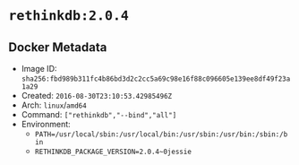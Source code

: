 # `rethinkdb:2.0.4`

## Docker Metadata

- Image ID: `sha256:fbd989b311fc4b86bd3d2c2cc5a69c98e16f88c096605e139ee8df49f23a1a29`
- Created: `2016-08-30T23:10:53.42985496Z`
- Arch: `linux`/`amd64`
- Command: `["rethinkdb","--bind","all"]`
- Environment:
  - `PATH=/usr/local/sbin:/usr/local/bin:/usr/sbin:/usr/bin:/sbin:/bin`
  - `RETHINKDB_PACKAGE_VERSION=2.0.4~0jessie`
